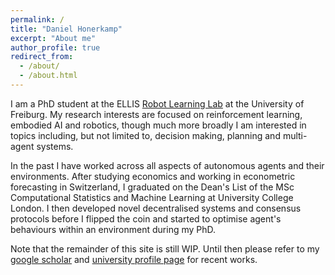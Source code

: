 ```yaml
---
permalink: /
title: "Daniel Honerkamp"
excerpt: "About me"
author_profile: true
redirect_from: 
  - /about/
  - /about.html
---
```


I am a PhD student at the ELLIS [Robot Learning Lab](https://rl.uni-freiburg.de/) at the University of Freiburg. My
research interests are focused on reinforcement learning, embodied AI and robotics, though much more broadly I am
interested in topics including, but not limited to, decision making, planning and multi-agent systems.

In the past I have worked across all aspects of autonomous agents and their environments. After studying economics
and working in econometric forecasting in Switzerland, I graduated on the Dean's List of the MSc Computational Statistics and Machine Learning at University College London. I then
developed novel decentralised systems and consensus protocols before I flipped the coin and started to optimise agent's behaviours within
an environment during my PhD.  

Note that the remainder of this site is still WIP. Until then please refer to my [google scholar](https://scholar.google.com/citations?user=Ian_c5AAAAAJ&hl=en) and [university profile page](https://rl.uni-freiburg.de/people/honerkamp) for recent works.

[//]: # (A data-driven personal website)

[//]: # (======)

[//]: # (Like many other Jekyll-based GitHub Pages templates, academicpages makes you separate the website's content from its form. The content & metadata of your website are in structured markdown files, while various other files constitute the theme, specifying how to transform that content & metadata into HTML pages. You keep these various markdown &#40;.md&#41;, YAML &#40;.yml&#41;, HTML, and CSS files in a public GitHub repository. Each time you commit and push an update to the repository, the [GitHub pages]&#40;https://pages.github.com/&#41; service creates static HTML pages based on these files, which are hosted on GitHub's servers free of charge.)
